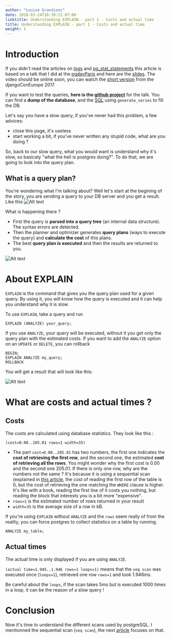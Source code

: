 ```yaml
---
author: "Louise Grandjonc"
date: 2018-03-24T16:39:21-07:00
linktitle: Understanding EXPLAIN - part 1 - Costs and actual time
title: Understanding EXPLAIN - part 1 - Costs and actual time
weight: 1
---
```



# Introduction

If you didn't read the articles on [logs](/blog/developers-and-logs/) and [pg_stat_statements](/blog/pg-stat-statements/) this article is based on a talk that I did at the [pgdayParis](http://2018.pgday.paris) and here are the [slides](https://fr.slideshare.net/LouiseGrandjonc/becoming-a-better-developer-with-explain). The video should be online soon, you can watch the [short version](https://www.youtube.com/watch?v=Ph2hXpTW-Zg) from the djangoConEurope 2017.

If you want to test the queries, **here is the [github project](https://github.com/louiseGrandjonc/owl-conference)** for the talk. You can find a **dump of the database**, and the [SQL](https://github.com/louiseGrandjonc/owl-conference/blob/master/sql/01_generate_data.sql) using `generate_series` to fill the DB.

Let's say you have a slow query, if you've never had this problem, a few advices:

- close this page, it's useless
- start working a bit, if you've never written any stupid code, what are you doing ?

So, back to our slow query, what you would want is understand why it's slow, so basicaly "what the hell is postgres doing?". To do that, we are going to look into the query plan.

## What is a query plan?

You're wondering what I'm talking about? Well let's start at the begining of the story, you are sending a query to your DB server and you get a result. Like this
![Alt text](/images/explain/query.png)

What is happening there ?

- First the query is **parsed into a query tree** (an internal data structure). The syntax errors are detected.
- Then the planner and optimizer generates **query plans** (ways to execute the query) and **calculate the cost** of this plans.
- The best **query plan is executed** and then the results are returned to you.

![Alt text](/images/explain/query_path.png)

# About EXPLAIN

`EXPLAIN` is the command that gives you the query plan used for a given query. By using it, you will know how the query is executed and it can help you understand why it is slow.

To use `EXPLAIN`, take a query and run

`EXPLAIN (ANALYZE) your_query;`

If you use `ANALYZE`, your query will be executed, without it you get only the query plan with the estimated costs.
If you want to add the `ANALYZE` option on an `UPDATE` or `DELETE`, you can rollback

```code
BEGIN;
EXPLAIN ANALYZE my_query;
ROLLBACK
```

You will get a result that will look like this:

![Alt text](/images/explain/explain.png)

# What are costs and actual times ?

## Costs

The costs are calculated using database statistics. They look like this :

`(cost=0.00..205.01 rows=1 width=35)`

- The part `cost=0.00..205.01` has two numbers, the first one indicates the **cost of retrieving the first row**, and the second one, the estimated **cost of retrieving all the rows**.
  You might wonder why the first cost is 0.00 and the second one 205.01. If there is only one row, why are the numbers not the same ? It's because it is using a sequential scan (explained in [this article](/blog/explain-2/), the cost of reading the first row of the table is 0, but the cost of retrieving the one matching the `WHERE` clause is higher. It's like with a book, reading the first line of it costs you nothing, but reading the block that interests you is a bit more "expensive".
- `rows=1` is the estimated number of rows returned in your result
- `width=35` is the average size of a row in kB.

If you're using `EXPLAIN` without `ANALYZE` and the `rows` seem really of from the reality, you can force postgres to collect statistics on a table by running.

`ANALYZE my_table;`

## Actual times

The actual time is only displayed if you are using `ANALYZE`.

`(actual time=1.945..1.946 rows=1 loops=1)` means that the `seq scan` was executed once (`loops=1`), retrieved one row `rows=1` and took 1.946ms.

Be careful about the `loops`, if the scan takes 5ms but is executed 1000 times in a loop, it can be the reason of a slow query !

# Conclusion

Now it's time to understand the different scans used by postgreSQL. I mentionned the sequential scan (`seq scan`), the next [article](/blog/explain-2/) focuses on that. 
